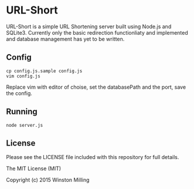 # URL-Short
URL-Short is a simple URL Shortening server built using Node.js and SQLite3. Currently only the basic redirection functionliaty and implemented and database management has yet to be written. 

## Config
    cp config.js.sample config.js
    vim config.js
    
Replace vim with editor of choise, set the databasePath and the port, save the config. 

## Running
    node server.js
    
## License
Please see the LICENSE file included with this repository for full details. 

The MIT License (MIT)

Copyright (c) 2015 Winston Milling